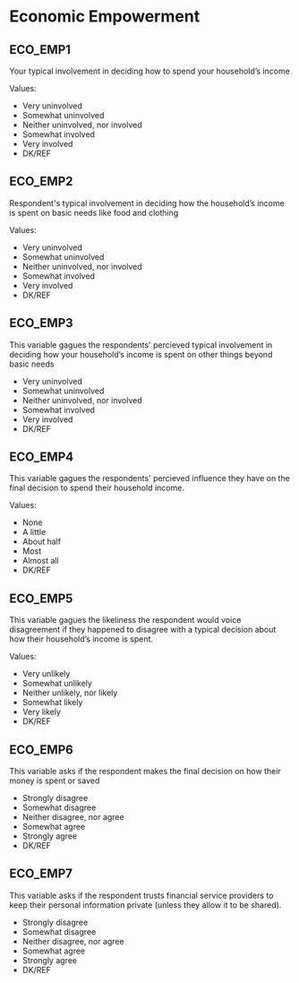 # Economic Empowerment

## ECO_EMP1
Your typical involvement in deciding how to spend your household’s income

Values:

* Very uninvolved
* Somewhat uninvolved
* Neither uninvolved, nor involved
* Somewhat involved
* Very involved
* DK/REF

## ECO_EMP2

Respondent's typical involvement in deciding how the household’s income is spent on basic needs like food and clothing

Values:

* Very uninvolved
* Somewhat uninvolved
* Neither uninvolved, nor involved
* Somewhat involved
* Very involved
* DK/REF

## ECO_EMP3

This variable gagues the respondents' percieved typical involvement in deciding how your household’s income is spent on other things beyond basic needs

* Very uninvolved
* Somewhat uninvolved
* Neither uninvolved, nor involved
* Somewhat involved
* Very involved
* DK/REF

## ECO_EMP4
This variable gagues the respondents' percieved influence they have on the final decision to spend their household income.

Values:
* None
* A little
* About half
* Most
* Almost all
* DK/REF

## ECO_EMP5
This variable gagues the likeliness the respondent would voice disagreement if they happened to disagree with a typical decision about how their household’s income is spent.

Values:

* Very unlikely
* Somewhat unlikely
* Neither unlikely, nor likely
* Somewhat likely
* Very likely
* DK/REF

## ECO_EMP6
This variable asks if the respondent makes the final decision on how their money is spent or saved

* Strongly disagree
* Somewhat disagree
* Neither disagree, nor agree
* Somewhat agree
* Strongly agree
* DK/REF

## ECO_EMP7
This variable asks if the respondent trusts financial service providers to keep their personal information private (unless they allow it to be shared).

* Strongly disagree
* Somewhat disagree
* Neither disagree, nor agree
* Somewhat agree
* Strongly agree
* DK/REF

